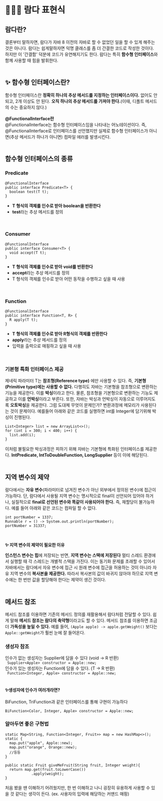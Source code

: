 # 👨🏻‍💻 람다 표현식

## 람다란?
결론부터 말하자면, 람다가 자바 8 이전의 자바로 할 수 없었던 일을 할 수 있게 해주는 것은 아니다. 람다는 쉽게말하자면 익명 클래스를 좀 더 간결한 코드로 작성한 것이다. 하지만 이 '간결함' 덕분에 코드가 유연해지기도 한다. 람다는 특히 **함수형 인터페이스**와 함께 사용할 때 힘을 발휘한다.  
<br>

## ✨ 함수형 인터페이스란?
함수형 인터페이스란 **정확히 하나의 추상 메서드를 지정하는 인터페이스이다.** 없어도 안 되고, 2개 이상도 안 된다. **오직 하나의 추상 메서드를 가져야 한다.**(이때, 디폴트 메서드의 수는 중요하지 않다.)
<br>  
**@FunctionalInterface란**  
@FunctionalInterface는 함수형 인터페이스임을 나타내는 어노테이션이다. 즉, @FunctionalInterface로 인터페이스를 선언했지만 실제로 함수형 인터페이스가 아니면(추상 메서드가 하나가 아니면) 컴파일 에러를 발생시킨다.  
<br>

## 함수형 인터페이스의 종류  
### Predicate
```
@FunctionalInterface
public interface Predicate<T> {
  boolean test(T t);
}
```
- **T 형식의 객체를 인수로 받아 boolean을 반환한다**
- **test**라는 추상 메서드를 정의
<br>

### Consumer
```
@FunctionalInterface
public interface Consumer<T> {
  void accept(T t);
}
```
- **T 형식의 객체를 인수로 받아 void를 반환한다**
- **accept**라는 추상 메서드를 정의
- T 형식의 객체를 인수로 받아 어떤 동작을 수행하고 싶을 때 사용
<br>

### Function
```
@FunctionalInterface
public interface Function<T, R> {
  R apply(T t);
}
```
- **T 형식의 객체를 인수로 받아 R형식의 객체를 반환한다**
- **apply**라는 추상 메서드를 정의
- 입력을 출력으로 매핑하고 싶을 때 사용
<br>


### 기본형 특화 인터페이스 제공
제네릭 파라미터 T는 **참조형(Reference type)** 에만 사용할 수 있다. 즉, **기본형(Primitive type)에는 사용할 수 없다.** 다행히도 자바는 기본형을 참조형으로 변환하는 기능을 제공한다. 이를 **박싱**이라고 한다. 물론, 참조형을 기본형으로 변환하는 기능도 제공하고 이를 **언박싱**이라고 부른다. 또한, 자바는 박싱과 언박싱이 자동으로 이루어지도록 **오토박싱**을 제공한다. 그럼 도대체 무엇이 문제인가? 변환과정에 메모리가 사용된다는 것이 문제이다. 예를들어 아래와 같은 코드를 실행하면 int를 Integer에 담기위해 박싱이 진행된다.
```
List<Integer> list = new ArrayList<>();
for (int i = 300; i < 400; i++) {
  list.add(i);
}
```
이처럼 불필요한 박싱과정은 피하기 위해 자바는 기본형에 특화된 인터페이스를 제공한다. **IntPredicate, IntToDoubleFunction, LongSupplier** 등이 이에 해당된다.  
<br>


## 지역 변수의 제약
람다에서는 **자유 변수**(파라미터로 넘겨진 변수가 아닌 외부에서 정의된 변수)에 접근이 가능하다. 단, 람다에서 사용될 지역 변수는 명시적으로 final이 선언되어 있어야 하거나, 실질적으로 **final로 선언된 변수와 똑같이 사용되어야 한다.** 즉, 재할당이 불가능하다. 예를 들어 아래와 같은 코드는 컴파일 할 수 없다.
```
int portNumber = 1337;
Runnable r = () -> System.out.println(portNumber);
portNumber = 31337;
```
<br>

**✨ 지역 변수의 제약이 필요한 이유**  

**인스턴스 변수는 힙**에 저장되는 반면, **지역 변수는 스택에 저장된다** 멀티 스레드 환경에서 실행할 때 각 스레드는 개별적 스택을 가진다. 이는 동기화 문제를 초래할 수 있어서 자바에서는 람다에서 자유 변수에 접근 시 원래 변수에 접근을 허용하는 것이 아니라 자유 지역 변수의 **복사본을 제공한다.** 따라서 복사본의 값이 바귀지 않아야 하므로 지역 변수에는 한 번만 값을 할당해야 한다는 제약이 생긴 것이다.  
<br>


## 메서드 참조
메서드 참조를 이용하면 기존의 메서드 정의를 재활용해서 람다처럼 전달할 수 있다. 쉽게 말해 **메서드 참조는 람다의 축약형**이라고도 할 수 있다. 메서드 참조를 이용하면 조금 더 **가독성을 높일 수 있다.** 예를 들어, 
```(Apple apple) -> apple.getWeight()``` 보다는 ```Apple::getWeight```가 훨씬 눈에 잘 들어온다. 

### 생성자 참조
인수가 없는 생성자는 Supplier에 담을 수 있다 (void -> R 반환)  
``` Supplier<Apple> constructor = Apple::new;```  
인수가 있는 생성자는 Function에 담을 수 있다. (T -> R 반환)  
``` Function<Integer, Apple> constructor = Apple::new;```  
<br>

#### ✨생성자에 인수가 여러개라면?
BiFunction, TriFunction과 같은 인터페이스를 통해 구현이 가능하다
```
BiFunction<Color, Integer, Apple> constructor = Apple::new;
```

### 알아두면 좋은 구현법
```
static Map<String, Function<Integer, Fruit>> map = new HashMap<>();
static {
  map.put("apple", Apple::new);
  map.put("orange", Orange::new);
  //등등
}

public static Fruit giveMeFruit(String fruit, Integer weight){
  return map.get(fruit.toLowerCase())
            .apply(weight);
}
```
처음 봤을 땐 이해하기 어려웠지만, 한 번 이해하고 나니 굉장히 유용하게 사용할 수 있을 것 같다는 생각이 든다. (ex. 사용자의 입력에 해당하는 커맨드 매핑)
